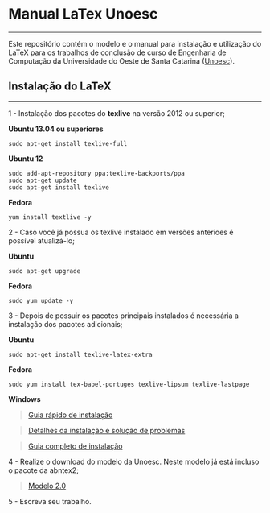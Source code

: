 # Manual LaTex Unoesc
----

Este repositório contém o modelo e o manual para instalação e utilização do LaTeX para os trabalhos de conclusão de curso de Engenharia de Computação da Universidade do Oeste de Santa Catarina ([Unoesc](www.unoesc.edu.br)).


## Instalação do LaTeX
----

1 - Instalação dos pacotes do **texlive** na versão 2012 ou superior;

**Ubuntu 13.04 ou superiores**

    sudo apt-get install texlive-full
    
**Ubuntu 12**

    sudo add-apt-repository ppa:texlive-backports/ppa
    sudo apt-get update
    sudo apt-get install texlive

**Fedora**

    yum install textlive -y


2 - Caso você já possua os texlive instalado em versões anterioes é possível  atualizá-lo;


**Ubuntu**

    sudo apt-get upgrade
         
**Fedora**

    sudo yum update -y


3 - Depois de possuir os pacotes principais instalados é necessária a instalação dos pacotes adicionais;

**Ubuntu**

    sudo apt-get install texlive-latex-extra

**Fedora**

    sudo yum install tex-babel-portuges texlive-lipsum texlive-lastpage

**Windows**

> [Guia rápido de instalação](http://tug.org/texlive/quickinstall.html)

> [Detalhes da instalação e solução de problemas](http://tug.org/texlive/windows.html)

> [Guia completo de instalação](http://tug.org/texlive/doc/texlive-en/texlive-en.html#installation)


4 - Realize o download do modelo da Unoesc. Neste modelo já está incluso o pacote da abntex2;

 > [Modelo 2.0](https://github.com/jonasalessi/Model_LaTeX_Unoesc/archive/TAG.2.0.zip)
 
5 - Escreva seu trabalho.
